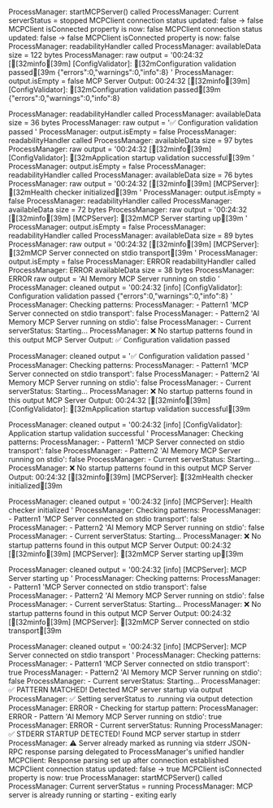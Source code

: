 ProcessManager: startMCPServer() called
ProcessManager: Current serverStatus = stopped
MCPClient connection status updated: false → false
MCPClient isConnected property is now: false
MCPClient connection status updated: false → false
MCPClient isConnected property is now: false
ProcessManager: readabilityHandler called
ProcessManager: availableData size = 122 bytes
ProcessManager: raw output = '00:24:32 [[32minfo[39m] [ConfigValidator]: [32mConfiguration validation passed[39m {"errors":0,"warnings":0,"info":8}
'
ProcessManager: output.isEmpty = false
MCP Server Output: 00:24:32 [[32minfo[39m] [ConfigValidator]: [32mConfiguration validation passed[39m {"errors":0,"warnings":0,"info":8}

ProcessManager: readabilityHandler called
ProcessManager: availableData size = 36 bytes
ProcessManager: raw output = '✅ Configuration validation passed
'
ProcessManager: output.isEmpty = false
ProcessManager: readabilityHandler called
ProcessManager: availableData size = 97 bytes
ProcessManager: raw output = '00:24:32 [[32minfo[39m] [ConfigValidator]: [32mApplication startup validation successful[39m
'
ProcessManager: output.isEmpty = false
ProcessManager: readabilityHandler called
ProcessManager: availableData size = 76 bytes
ProcessManager: raw output = '00:24:32 [[32minfo[39m] [MCPServer]: [32mHealth checker initialized[39m
'
ProcessManager: output.isEmpty = false
ProcessManager: readabilityHandler called
ProcessManager: availableData size = 72 bytes
ProcessManager: raw output = '00:24:32 [[32minfo[39m] [MCPServer]: [32mMCP Server starting up[39m
'
ProcessManager: output.isEmpty = false
ProcessManager: readabilityHandler called
ProcessManager: availableData size = 89 bytes
ProcessManager: raw output = '00:24:32 [[32minfo[39m] [MCPServer]: [32mMCP Server connected on stdio transport[39m
'
ProcessManager: output.isEmpty = false
ProcessManager: ERROR readabilityHandler called
ProcessManager: ERROR availableData size = 38 bytes
ProcessManager: ERROR raw output = 'AI Memory MCP Server running on stdio
'
ProcessManager: cleaned output = '00:24:32 [info] [ConfigValidator]: Configuration validation passed {"errors":0,"warnings":0,"info":8}
'
ProcessManager: Checking patterns:
ProcessManager:   - Pattern1 'MCP Server connected on stdio transport': false
ProcessManager:   - Pattern2 'AI Memory MCP Server running on stdio': false
ProcessManager:   - Current serverStatus: Starting...
ProcessManager: ❌ No startup patterns found in this output
MCP Server Output: ✅ Configuration validation passed

ProcessManager: cleaned output = '✅ Configuration validation passed
'
ProcessManager: Checking patterns:
ProcessManager:   - Pattern1 'MCP Server connected on stdio transport': false
ProcessManager:   - Pattern2 'AI Memory MCP Server running on stdio': false
ProcessManager:   - Current serverStatus: Starting...
ProcessManager: ❌ No startup patterns found in this output
MCP Server Output: 00:24:32 [[32minfo[39m] [ConfigValidator]: [32mApplication startup validation successful[39m

ProcessManager: cleaned output = '00:24:32 [info] [ConfigValidator]: Application startup validation successful
'
ProcessManager: Checking patterns:
ProcessManager:   - Pattern1 'MCP Server connected on stdio transport': false
ProcessManager:   - Pattern2 'AI Memory MCP Server running on stdio': false
ProcessManager:   - Current serverStatus: Starting...
ProcessManager: ❌ No startup patterns found in this output
MCP Server Output: 00:24:32 [[32minfo[39m] [MCPServer]: [32mHealth checker initialized[39m

ProcessManager: cleaned output = '00:24:32 [info] [MCPServer]: Health checker initialized
'
ProcessManager: Checking patterns:
ProcessManager:   - Pattern1 'MCP Server connected on stdio transport': false
ProcessManager:   - Pattern2 'AI Memory MCP Server running on stdio': false
ProcessManager:   - Current serverStatus: Starting...
ProcessManager: ❌ No startup patterns found in this output
MCP Server Output: 00:24:32 [[32minfo[39m] [MCPServer]: [32mMCP Server starting up[39m

ProcessManager: cleaned output = '00:24:32 [info] [MCPServer]: MCP Server starting up
'
ProcessManager: Checking patterns:
ProcessManager:   - Pattern1 'MCP Server connected on stdio transport': false
ProcessManager:   - Pattern2 'AI Memory MCP Server running on stdio': false
ProcessManager:   - Current serverStatus: Starting...
ProcessManager: ❌ No startup patterns found in this output
MCP Server Output: 00:24:32 [[32minfo[39m] [MCPServer]: [32mMCP Server connected on stdio transport[39m

ProcessManager: cleaned output = '00:24:32 [info] [MCPServer]: MCP Server connected on stdio transport
'
ProcessManager: Checking patterns:
ProcessManager:   - Pattern1 'MCP Server connected on stdio transport': true
ProcessManager:   - Pattern2 'AI Memory MCP Server running on stdio': false
ProcessManager:   - Current serverStatus: Starting...
ProcessManager: ✅ PATTERN MATCHED! Detected MCP server startup via output
ProcessManager: ✅ Setting serverStatus to .running via output detection
ProcessManager: ERROR - Checking for startup pattern:
ProcessManager: ERROR - Pattern 'AI Memory MCP Server running on stdio': true
ProcessManager: ERROR - Current serverStatus: Running
ProcessManager: ✅ STDERR STARTUP DETECTED! Found MCP server startup in stderr
ProcessManager: ⚠️  Server already marked as running via stderr
JSON-RPC response parsing delegated to ProcessManager's unified handler
MCPClient: Response parsing set up after connection established
MCPClient connection status updated: false → true
MCPClient isConnected property is now: true
ProcessManager: startMCPServer() called
ProcessManager: Current serverStatus = running
ProcessManager: MCP server is already running or starting - exiting early